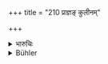 +++
title = "210 प्राज्ञङ् कुलीनम्"

+++

<details><summary>भारुचिः</summary>

उपदेशप्रयोजनम्- ईदृशम् अरिं सर्वयत्नैर् विजिगीषुः संदध्यात् । येन सत्य् एवंगुण उच्छेतुं शक्यते, कर्शयितुं पीडयितुं वा । अत एवंविधं शत्रुं प्रयत्नतो मित्रीकुर्यात् ॥ ७.२१० ॥
</details>

<details><summary>Bühler</summary>

210	The wise declare him (to be) a most dangerous foe, who is wise, of noble race, brave, clever, liberal, grateful, and firm.
</details>
